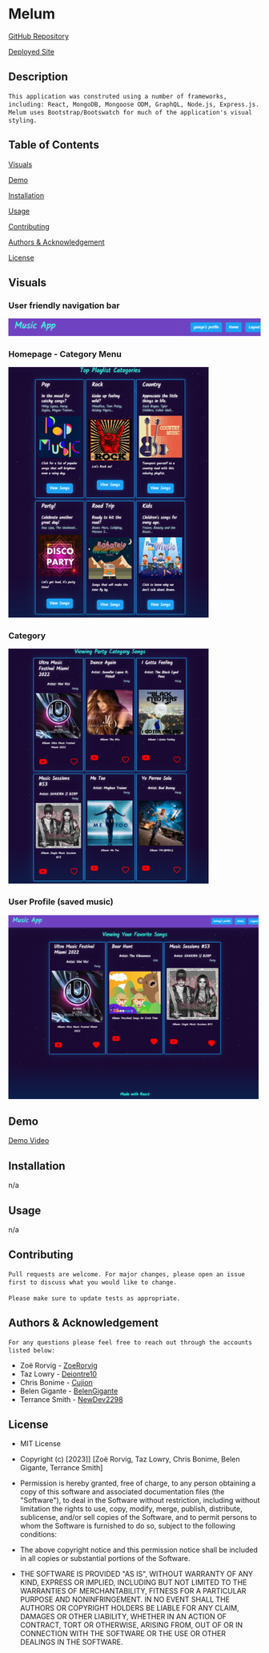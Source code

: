# Melum

  [GitHub Repository](https://github.com/NewDev2298/music-player-app)

  [Deployed Site](https://fierce-caverns-99507.herokuapp.com/)

## Description


    This application was construted using a number of frameworks, including: React, MongoDB, Mongoose ODM, GraphQL, Node.js, Express.js. Melum uses Bootstrap/Bootswatch for much of the application's visual styling.  

## Table of Contents

  [Visuals](#visuals)

  [Demo](#demo)

  [Installation](#installation)

  [Usage](#usage)

  [Contributing](#contributing)

  [Authors & Acknowledgement](#authors-&-acknowledgment)

  [License](#license)

## Visuals

### User friendly navigation bar

![Navigation](./navbar.png)

### Homepage - Category Menu

![home](./categories.png)

### Category

![pop](./pop.png)

### User Profile (saved music)

![profile](./profile.png)

## Demo

[Demo Video](./melum.webm)

## Installation 
  
  n/a
  
## Usage
  
  n/a

## Contributing 
  
    Pull requests are welcome. For major changes, please open an issue first to discuss what you would like to change.

    Please make sure to update tests as appropriate. 

## Authors & Acknowledgement

    For any questions please feel free to reach out through the accounts listed below:


* Zoë Rorvig - [ZoeRorvig](https://github.com/ZoeRorvig)
* Taz Lowry - [Deiontre10](https://github.com/Deiontre10)
* Chris Bonime - [Cujion](https://github.com/Cujion)
* Belen Gigante - [BelenGigante](https://github.com/BelenGigante)
* Terrance Smith - [NewDev2298](https://github.com/NewDev2298)

## License
* MIT License

* Copyright (c) [2023]] [Zoë Rorvig, Taz Lowry, Chris Bonime, Belen Gigante, Terrance Smith]

* Permission is hereby granted, free of charge, to any person obtaining a copy
of this software and associated documentation files (the "Software"), to deal
in the Software without restriction, including without limitation the rights
to use, copy, modify, merge, publish, distribute, sublicense, and/or sell
copies of the Software, and to permit persons to whom the Software is
furnished to do so, subject to the following conditions:

* The above copyright notice and this permission notice shall be included in all
copies or substantial portions of the Software.

* THE SOFTWARE IS PROVIDED "AS IS", WITHOUT WARRANTY OF ANY KIND, EXPRESS OR
IMPLIED, INCLUDING BUT NOT LIMITED TO THE WARRANTIES OF MERCHANTABILITY,
FITNESS FOR A PARTICULAR PURPOSE AND NONINFRINGEMENT. IN NO EVENT SHALL THE
AUTHORS OR COPYRIGHT HOLDERS BE LIABLE FOR ANY CLAIM, DAMAGES OR OTHER
LIABILITY, WHETHER IN AN ACTION OF CONTRACT, TORT OR OTHERWISE, ARISING FROM,
OUT OF OR IN CONNECTION WITH THE SOFTWARE OR THE USE OR OTHER DEALINGS IN THE
SOFTWARE.